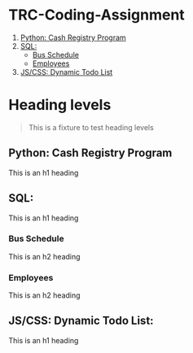 # TRC-Coding-Assignment

1. [Python: Cash Registry Program](#heading)
2. [SQL:](#heading-1)
    * [Bus Schedule](#sub-heading-1)
    * [Employees](#sub-heading-1)
3. [JS/CSS: Dynamic Todo List](#heading-2)


# Heading levels

> This is a fixture to test heading levels

<!-- toc -->

## Python: Cash Registry Program

This is an h1 heading


## SQL:

This is an h1 heading

### Bus Schedule

This is an h2 heading

### Employees

This is an h2 heading


## JS/CSS: Dynamic Todo List:

This is an h1 heading



